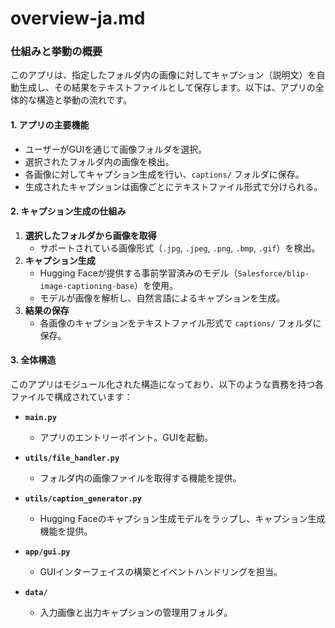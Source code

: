 # overview-ja.md

### 仕組みと挙動の概要
このアプリは、指定したフォルダ内の画像に対してキャプション（説明文）を自動生成し、その結果をテキストファイルとして保存します。以下は、アプリの全体的な構造と挙動の流れです。


#### 1. **アプリの主要機能**
- ユーザーがGUIを通じて画像フォルダを選択。
- 選択されたフォルダ内の画像を検出。
- 各画像に対してキャプション生成を行い、`captions/` フォルダに保存。
- 生成されたキャプションは画像ごとにテキストファイル形式で分けられる。


#### 2. **キャプション生成の仕組み**
1. **選択したフォルダから画像を取得**
   - サポートされている画像形式（`.jpg`, `.jpeg`, `.png`, `.bmp`, `.gif`）を検出。
2. **キャプション生成**
   - Hugging Faceが提供する事前学習済みのモデル（`Salesforce/blip-image-captioning-base`）を使用。
   - モデルが画像を解析し、自然言語によるキャプションを生成。
3. **結果の保存**
   - 各画像のキャプションをテキストファイル形式で `captions/` フォルダに保存。


#### 3. **全体構造**
このアプリはモジュール化された構造になっており、以下のような責務を持つ各ファイルで構成されています：

- **`main.py`**
  - アプリのエントリーポイント。GUIを起動。
  
- **`utils/file_handler.py`**
  - フォルダ内の画像ファイルを取得する機能を提供。
  
- **`utils/caption_generator.py`**
  - Hugging Faceのキャプション生成モデルをラップし、キャプション生成機能を提供。

- **`app/gui.py`**
  - GUIインターフェイスの構築とイベントハンドリングを担当。

- **`data/`**
  - 入力画像と出力キャプションの管理用フォルダ。